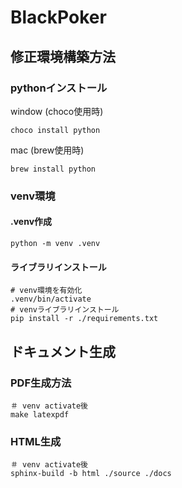 # BlackPoker



## 修正環境構築方法

### pythonインストール
window (choco使用時)
```
choco install python
```
mac (brew使用時)
```
brew install python
```

### venv環境
#### .venv作成
```
python -m venv .venv
```

#### ライブラリインストール
```
# venv環境を有効化
.venv/bin/activate
# venvライブラリインストール
pip install -r ./requirements.txt
```

## ドキュメント生成
### PDF生成方法
```
＃ venv activate後
make latexpdf
```

### HTML生成
```
＃ venv activate後
sphinx-build -b html ./source ./docs
```



